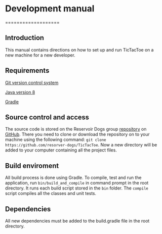 # Development manual
===================
## Introduction
This manual contains directions on how to set up and run TicTacToe on a new machine for a new developer.

## Requirements

[Git version control system](https://help.github.com/articles/set-up-git)

[Java version 8](http://www.oracle.com/technetwork/java/javase/downloads/jdk8-downloads-2133151.html/)

[Gradle](https://gradle.org/)

## Source control and access
The source code is stored on the Reservoir Dogs group [repository](https://github.com/resorver-dogs/TicTacToe/) on [GitHub](https://github.com/). There you need to clone or download the repository on to your machine using the following command:
`git clone https://github.com/resorver-dogs/TicTacToe`. Now a new directory will be added to your computer containing all the project files.

## Build enviroment
All build process is done using Gradle. To compile, test and run the application, run `bin/build_and_compile` in command prompt in the root directory.
It runs each build script stored in the `bin` folder. The `compile` script compiles all the classes and unit tests.

## Dependencies
All new dependencies must be added to the build.gradle file in the root directory.
